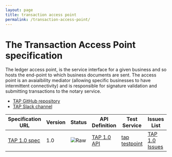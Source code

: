 ```yaml
---
layout: page
title: transaction access point
permalink: /transaction-access-point/
---
```


# The Transaction Access Point specification

The ledger access point, is the service interface for a given business and so hosts the end-point to which business documents are sent. The access point is an avaialbility mediator (allowing specific businesses to have intermittent connectivity) and is responsible for signature validation and submitting transactions to the notary service.

* [TAP GitHub repository](https://github.com/ausdigital/ausdigital-tap)
* [TAP Slack channel](https://ausdigital.slack.com/messages/spec-tap/)

| Specification URL | Version | Status | API Definition | Test Service | Issues List |
| ----------------- | ------  | ------ | -------------- | ------------ | -------- |
| [TAP 1.0 spec](http://ausdigital-tap.readthedocs.io/) | 1.0 | ![Raw](http://rfc.unprotocols.org/spec:2/COSS/raw.svg)  | [TAP 1.0 API](https://swaggerhub.com/api/ausdigital/access-point/1.0) | [tap testpoint](http://testpoint.io/lap.html) | [TAP 1.0 Issues](https://github.com/ausdigital/ausdigital-tap/issues)  |
